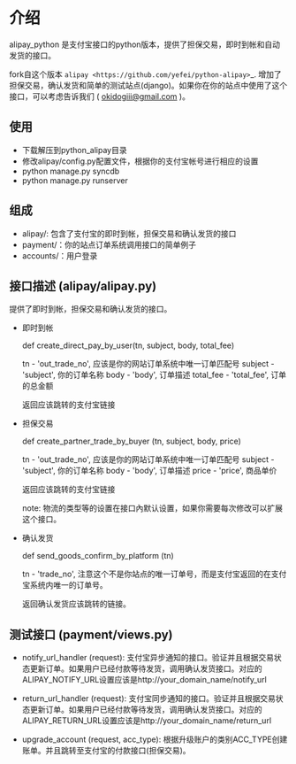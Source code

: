 介绍
============

alipay_python 是支付宝接口的python版本，提供了担保交易，即时到帐和自动发货的接口。

fork自这个版本 `alipay <https://github.com/yefei/python-alipay>`_. 增加了担保交易，确认发货和简单的测试站点(django)。如果你在你的站点中使用了这个接口，可以考虑告诉我们 ( okidogiii@gmail.com )。

使用
---------
* 下载解压到python_alipay目录
* 修改alipay/config.py配置文件，根据你的支付宝帐号进行相应的设置
* python manage.py syncdb
* python manage.py runserver

组成
----------

* alipay/: 包含了支付宝的即时到帐，担保交易和确认发货的接口
* payment/：你的站点订单系统调用接口的简单例子
* accounts/：用户登录

接口描述 (alipay/alipay.py)
---------

提供了即时到帐，担保交易和确认发货的接口。

* 即时到帐

  def create_direct_pay_by_user(tn, subject, body, total_fee)

  tn - 'out_trade_no', 应该是你的网站订单系统中唯一订单匹配号
  subject - 'subject', 你的订单名称
  body - 'body', 订单描述
  total_fee - 'total_fee', 订单的总金额

  返回应该跳转的支付宝链接

* 担保交易

  def create_partner_trade_by_buyer (tn, subject, body, price)

  tn - 'out_trade_no', 应该是你的网站订单系统中唯一订单匹配号
  subject - 'subject', 你的订单名称
  body - 'body', 订单描述
  price - 'price', 商品单价

  返回应该跳转的支付宝链接

  note: 物流的类型等的设置在接口內默认设置，如果你需要每次修改可以扩展这个接口。

* 确认发货

  def send_goods_confirm_by_platform (tn)

  tn - 'trade_no', 注意这个不是你站点的唯一订单号，而是支付宝返回的在支付宝系统内唯一的订单号。

  返回确认发货应该跳转的链接。

测试接口 (payment/views.py)
------------------

* notify_url_handler (request): 支付宝异步通知的接口。验证并且根据交易状态更新订单。如果用户已经付款等待发货，调用确认发货接口。对应的ALIPAY_NOTIFY_URL设置应该是http://your_domain_name/notify_url

* return_url_handler (request): 支付宝同步通知的接口。验证并且根据交易状态更新订单。如果用户已经付款等待发货，调用确认发货接口。对应的ALIPAY_RETURN_URL设置应该是http://your_domain_name/return_url

* upgrade_account (request, acc_type): 根据升级账户的类别ACC_TYPE创建账单。并且跳转至支付宝的付款接口(担保交易)。
